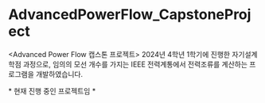 # AdvancedPowerFlow_CapstoneProject
<Advanced Power Flow 캡스톤 프로젝트> 2024년 4학년 1학기에 진행한 자기설계학점 과정으로, 임의의 모선 개수를 가지는 IEEE 전력계통에서 전력조류를 계산하는 프로그램을 개발하였습니다.

\* 현재 진행 중인 프로젝트임 *
